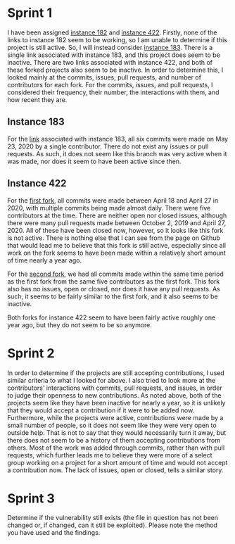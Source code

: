 # Sprint 1
I have been assigned [instance 182](https://davidalanreid.github.io/output/347538efbdc21b8df684ebd92d37400b3ce85d55/vulnerable.hack.html) and [instance 422](https://davidalanreid.github.io/output/347538efbdc21b8df684ebd92d37400b3ce85d55/vulnerable.hack.html). Firstly, none of the links to instance 182 seem to be working, so I am unable to determine if this project is still active. So, I will instead consider [instance 183](https://davidalanreid.github.io/output/347538efbdc21b8df684ebd92d37400b3ce85d55/vulnerable.hack.html). There is a single link associated with instance 183, and this project does seem to be inactive. There are two links associated with instance 422, and both of these forked projects also seem to be inactive. In order to determine this, I looked mainly at the commits, issues, pull requests, and number of contributors for each fork. For the commits, issues, and pull requests, I considered their frequency, their number, the interactions with them, and how recent they are.

## Instance 183
For the [link](https://github.com/FreeSouth/3ryparty) associated with instance 183, all six commits were made on May 23, 2020 by a single contributor. There do not exist any issues or pull requests. As such, it does not seem like this branch was very active when it was made, nor does it seem to have been active since then.

## Instance 422
For the [first fork](https://github.com/SeanRog/SER401-FALL-19-Project35), all commits were made between April 18 and April 27 in 2020, with multiple commits being made almost daily. There were five contributors at the time. There are neither open nor closed issues, although there were many pull requests made between October 2, 2019 and April 27, 2020. All of these have been closed now, however, so it looks like this fork is not active. There is nothing else that I can see from the page on Github that would lead me to believe that this fork is still active, especially since all work on the fork seems to have been made within a relatively short amount of time nearly a year ago.

For the [second fork](https://github.com/dsandy12/teammaker), we had all commits made within the same time period as the first fork from the same five contributors as the first fork. This fork also has no issues, open or closed, nor does it have any pull requests. As such, it seems to be fairly similar to the first fork, and it also seems to be inactive.

Both forks for instance 422 seem to have been fairly active roughly one year ago, but they do not seem to be so anymore.

# Sprint 2
In order to determine if the projects are still accepting contributions, I used similar criteria to what I looked for above. I also tried to look more at the contributors' interactions with commits, pull requests, and issues, in order to judge their openness to new contributions. As noted above, both of the projects seem like they have been inactive for nearly a year, so it is unlikely that they would accept a contribution if it were to be added now. Furthermore, while the projects were active, contributions were made by a small number of people, so it does not seem like they were very open to outside help. That is not to say that they would necessarily turn it away, but there does not seem to be a history of them accepting contributions from others. Most of the work was added through commits, rather than with pull requests, which further leads me to believe they were more of a select group working on a project for a short amount of time and would not accept a contribution now. The lack of issues, open or closed, tells a similar story.

# Sprint 3
Determine if the vulnerability still exists (the file in question has not been changed or, if changed, can it still be exploited). Please note the method you have used and the findings.

